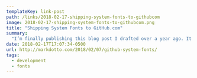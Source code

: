 ```yaml
---
templateKey: link-post
path: /links/2018-02-17-shipping-system-fonts-to-githubcom
image: 2018-02-17-shipping-system-fonts-to-githubcom.png
title: "Shipping System Fonts to GitHub.com"
summary:
  "I’m finally publishing this blog post I drafted over a year ago. It was incomplete when I started to revisit it months ago, but I figured it’s better to share it now than sit on it forever. I’ve called out the additions and edits I made since that original draft."
date: 2018-02-17T17:07:34-0500
url: http://markdotto.com/2018/02/07/github-system-fonts/
tags:
  - development
  - fonts
---
```

